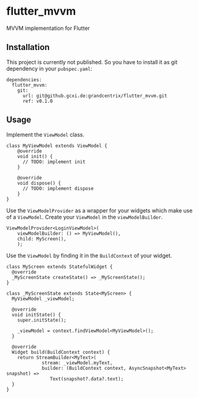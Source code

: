 # flutter_mvvm
MVVM implementation for Flutter

## Installation
This project is currently not published. So you have to install it as git dependency in your `pubspec.yaml`:

```
dependencies:
  flutter_mvvm:
    git:
      url: git@github.gcxi.de:grandcentrix/flutter_mvvm.git
      ref: v0.1.0
```

## Usage
Implement the `ViewModel` class.

```
class MyViewModel extends ViewModel {
    @override
    void init() {
      // TODO: implement init
    }

    @override
    void dispose() {
      // TODO: implement dispose
    }
}
```

Use the `ViewModelProvider` as a wrapper for your widgets which make use of a `ViewModel`.
Create your `ViewModel` in the `viewModelBuilder`.

```
ViewModelProvider<LoginViewModel>(
    viewModelBuilder: () => MyViewModel(),
    child: MyScreen(),
    );
```

Use the `ViewModel` by finding it in the `BuildContext` of your widget.

```
class MyScreen extends StatefulWidget {
  @override
  _MyScreenState createState() => _MyScreenState();
}

class _MyScreenState extends State<MyScreen> {
  MyViewModel _viewModel;

  @override
  void initState() {
    super.initState();
    
    _viewModel = context.findViewModel<MyViewModel>();
  }

  @override
  Widget build(BuildContext context) {
    return StreamBuilder<MyText>(
             stream: _viewModel.myText,
             builder: (BuildContext context, AsyncSnapshot<MyText> snapshot) => 
                Text(snapshot?.data?.text);
  }
}
```